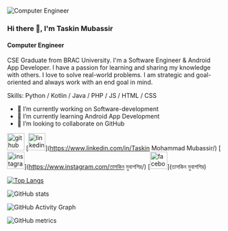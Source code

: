 ![Computer Engineer](https://scontent.fdac5-2.fna.fbcdn.net/v/t1.6435-9/131996851_2822744237998593_7511727098700506464_n.jpg?_nc_cat=108&ccb=1-7&_nc_sid=174925&_nc_eui2=AeG9rEPHjcN3ziTGXdhmTDDyHNQCdmlW7qIc1AJ2aVbuoisLE-HtretkeRTH0ykg6mvrBTFU_r4TryXQMqvApo4B&_nc_ohc=Cm7tw3CjlEQAX8o4zt0&_nc_ht=scontent.fdac5-2.fna&oh=00_AfCtJeEc88yHF8qUzsk0vttjTbxhER3Ur5BijS9ZtbSgwQ&oe=652E1F70)

### Hi there 👋, I'm Taskin Mubassir
#### Computer Engineer

CSE Graduate from BRAC University. I'm a Software Engineer & Android App Developer. I have a passion for learning and sharing my knowledge with others. I love to solve real-world problems. I am strategic and goal-oriented and always work with an end goal in mind.

Skills: Python / Kotlin / Java / PHP / JS / HTML / CSS

- 🔭 I’m currently working on Software-development  
- 🌱 I’m currently learning Android App Development  
- 👯 I’m looking to collaborate on GitHub 


[<img src='https://cdn.jsdelivr.net/npm/simple-icons@3.0.1/icons/github.svg' alt='github' height='40'>](https://github.com/taskin-sky)  [<img src='https://cdn.jsdelivr.net/npm/simple-icons@3.0.1/icons/linkedin.svg' alt='linkedin' height='40'>](https://www.linkedin.com/in/Taskin Mohammad Mubassir/)  [<img src='https://cdn.jsdelivr.net/npm/simple-icons@3.0.1/icons/instagram.svg' alt='instagram' height='40'>](https://www.instagram.com/তাসকিন মুবাশশির/)  [<img src='https://cdn.jsdelivr.net/npm/simple-icons@3.0.1/icons/facebook.svg' alt='facebook' height='40'>](তাসকিন মুবাশশির)  

[![Top Langs](https://github-readme-stats.vercel.app/api/top-langs/?username=taskin-sky)](https://github.com/anuraghazra/github-readme-stats)

![GitHub stats](https://github-readme-stats.vercel.app/api?username=taskin-sky&show_icons=true&count_private=true)  

![GitHub Activity Graph](https://activity-graph.herokuapp.com/graph?username=taskin-sky)  

![GitHub metrics](https://metrics.lecoq.io/taskin-sky)  

